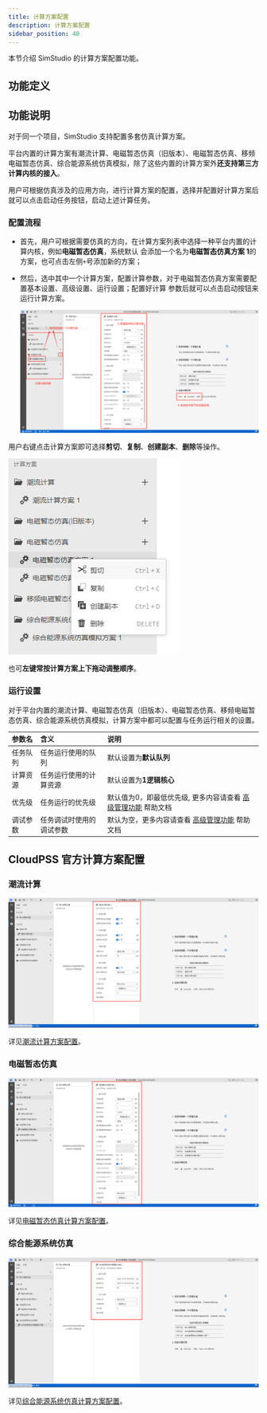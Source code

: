 ```yaml
---
title: 计算方案配置
description: 计算方案配置
sidebar_position: 40
---
```


本节介绍 SimStudio 的计算方案配置功能。

## 功能定义

## 功能说明

对于同一个项目，SimStudio 支持配置多套仿真计算方案。

平台内置的计算方案有潮流计算、电磁暂态仿真（旧版本）、电磁暂态仿真、移频电磁暂态仿真、综合能源系统仿真模拟，除了这些内置的计算方案外**还支持第三方计算内核的接入**。

用户可根据仿真涉及的应用方向，进行计算方案的配置，选择并配置好计算方案后就可以点击启动任务按钮，启动上述计算任务。

### 配置流程

- 首先，用户可根据需要仿真的方向，在计算方案列表中选择一种平台内置的计算内核，例如**电磁暂态仿真**，系统默认
  会添加一个名为**电磁暂态仿真方案 1**的方案，也可点击左侧`+`号添加新的方案；

- 然后，选中其中一个计算方案，配置计算参数，对于电磁暂态仿真方案需要配置基本设置、高级设置、运行设置；配置好计算
  参数后就可以点击启动按钮来运行计算方案。

  ![电磁暂态计算方案配置](./1.png)

用户右键点击计算方案即可选择**剪切**、**复制**、**创建副本**、**删除**等操作。

![计算方案操作](./5.png)

也可**左键常按计算方案上下拖动调整顺序**。

### 运行设置

对于平台内置的潮流计算、电磁暂态仿真（旧版本）、电磁暂态仿真、移频电磁暂态仿真、综合能源系统仿真模拟，计算方案中都可以配置与任务运行相关的设置。

| 参数名 | 含义 | 说明 |
| :--- | :--- | :--- | 
| 任务队列 | 任务运行使用的队列 | 默认设置为**默认队列** |
| 计算资源 | 任务运行使用的计算资源 | 默认设置为**1逻辑核心** |
| 优先级 | 任务运行的优先级 | 默认值为0，即最低优先级, 更多内容请查看 [高级管理功能](../../../../emtlab/prior-management/index.md) 帮助文档 |
| 调试参数 | 任务调试时使用的调试参数 | 默认为空，更多内容请查看 [高级管理功能](../../../../emtlab/prior-management/index.md) 帮助文档 |

## CloudPSS 官方计算方案配置

### 潮流计算

![潮流计算方案配置](./2.png)

详见[潮流计算方案配置](../../../../emtlab/power-flow-calc/job/index.md)。

### 电磁暂态仿真

![电磁暂态仿真方案配置](./3.png)

详见[电磁暂态仿真计算方案配置](../../../../emtlab/emtp-calc/job/index.md)。

### 综合能源系统仿真

![综合能源系统仿真方案配置](./4.png)

详见[综合能源系统仿真计算方案配置](../../../../ieslab/sim-ies/2_simulation/index.md)。


